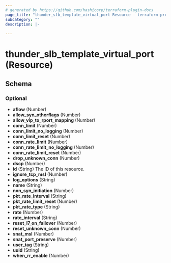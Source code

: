 ```yaml
---
# generated by https://github.com/hashicorp/terraform-plugin-docs
page_title: "thunder_slb_template_virtual_port Resource - terraform-provider-thunder"
subcategory: ""
description: |-
  
---
```


# thunder_slb_template_virtual_port (Resource)





<!-- schema generated by tfplugindocs -->
## Schema

### Optional

- **aflow** (Number)
- **allow_syn_otherflags** (Number)
- **allow_vip_to_rport_mapping** (Number)
- **conn_limit** (Number)
- **conn_limit_no_logging** (Number)
- **conn_limit_reset** (Number)
- **conn_rate_limit** (Number)
- **conn_rate_limit_no_logging** (Number)
- **conn_rate_limit_reset** (Number)
- **drop_unknown_conn** (Number)
- **dscp** (Number)
- **id** (String) The ID of this resource.
- **ignore_tcp_msl** (Number)
- **log_options** (String)
- **name** (String)
- **non_syn_initiation** (Number)
- **pkt_rate_interval** (String)
- **pkt_rate_limit_reset** (Number)
- **pkt_rate_type** (String)
- **rate** (Number)
- **rate_interval** (String)
- **reset_l7_on_failover** (Number)
- **reset_unknown_conn** (Number)
- **snat_msl** (Number)
- **snat_port_preserve** (Number)
- **user_tag** (String)
- **uuid** (String)
- **when_rr_enable** (Number)


